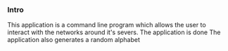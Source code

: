 ### Intro
This application is a command line program 
which allows the user to interact with the networks around it's severs.
The application is done
The application also generates a random alphabet 